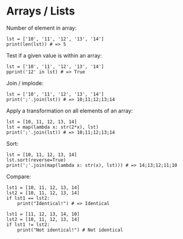 # Arrays / Lists

Number of element in array:

    lst = ['10', '11', '12', '13', '14']
    print(len(lst)) # => 5

Test if a given value is within an array:

    lst = ['10', '11', '12', '13', '14']
    pprint('12' in lst) # => True

Join / implode:

    lst = ['10', '11', '12', '13', '14']
    print(';'.join(lst)) # => 10;11;12;13;14

Apply a transformation on all elements of an array:

    lst = [10, 11, 12, 13, 14]
    lst = map(lambda x: str(2*x), lst)
    print(';'.join(lst)) # => 10;11;12;13;14

Sort:

    lst = [10, 11, 12, 13, 14]
    lst.sort(reverse=True)
    print(';'.join(map(lambda x: str(x), lst))) # => 14;13;12;11;10

Compare:

    lst1 = [10, 11, 12, 13, 14]
    lst2 = [10, 11, 12, 13, 14]
    if lst1 == lst2:
        print("Identical!") # => Identical
        
    lst1 = [11, 12, 13, 14, 10]
    lst2 = [10, 11, 12, 13, 14]
    if lst1 != lst2:
        print("Not identical!") # Not identical